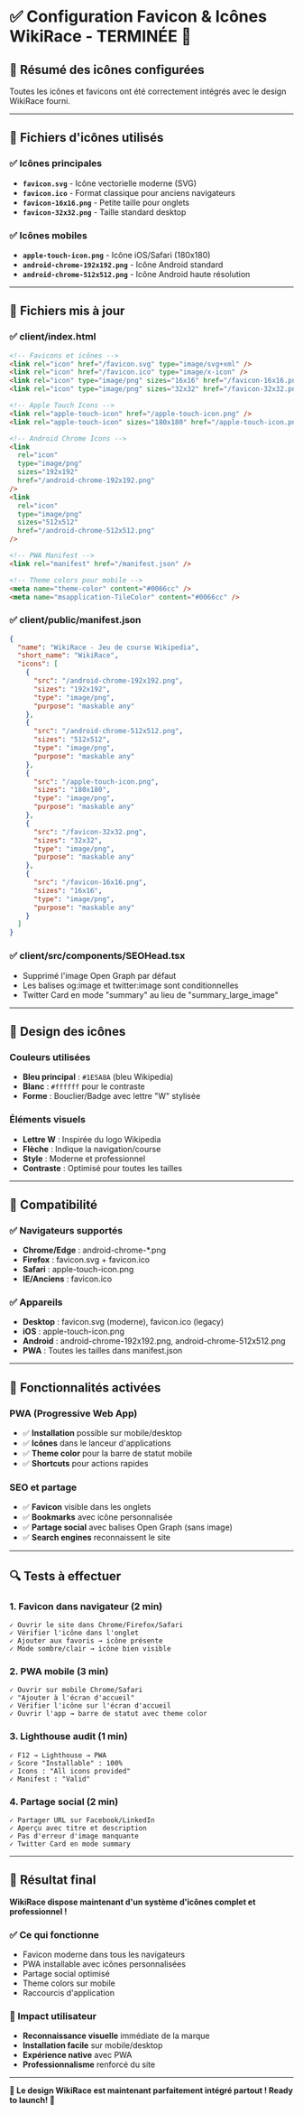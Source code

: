 # ✅ Configuration Favicon & Icônes WikiRace - TERMINÉE 🎨

## 🎯 Résumé des icônes configurées

Toutes les icônes et favicons ont été correctement intégrés avec le design WikiRace fourni.

---

## 📁 Fichiers d'icônes utilisés

### ✅ Icônes principales

- **`favicon.svg`** - Icône vectorielle moderne (SVG)
- **`favicon.ico`** - Format classique pour anciens navigateurs
- **`favicon-16x16.png`** - Petite taille pour onglets
- **`favicon-32x32.png`** - Taille standard desktop

### ✅ Icônes mobiles

- **`apple-touch-icon.png`** - Icône iOS/Safari (180x180)
- **`android-chrome-192x192.png`** - Icône Android standard
- **`android-chrome-512x512.png`** - Icône Android haute résolution

---

## 🔧 Fichiers mis à jour

### ✅ client/index.html

```html
<!-- Favicons et icônes -->
<link rel="icon" href="/favicon.svg" type="image/svg+xml" />
<link rel="icon" href="/favicon.ico" type="image/x-icon" />
<link rel="icon" type="image/png" sizes="16x16" href="/favicon-16x16.png" />
<link rel="icon" type="image/png" sizes="32x32" href="/favicon-32x32.png" />

<!-- Apple Touch Icons -->
<link rel="apple-touch-icon" href="/apple-touch-icon.png" />
<link rel="apple-touch-icon" sizes="180x180" href="/apple-touch-icon.png" />

<!-- Android Chrome Icons -->
<link
  rel="icon"
  type="image/png"
  sizes="192x192"
  href="/android-chrome-192x192.png"
/>
<link
  rel="icon"
  type="image/png"
  sizes="512x512"
  href="/android-chrome-512x512.png"
/>

<!-- PWA Manifest -->
<link rel="manifest" href="/manifest.json" />

<!-- Theme colors pour mobile -->
<meta name="theme-color" content="#0066cc" />
<meta name="msapplication-TileColor" content="#0066cc" />
```

### ✅ client/public/manifest.json

```json
{
  "name": "WikiRace - Jeu de course Wikipedia",
  "short_name": "WikiRace",
  "icons": [
    {
      "src": "/android-chrome-192x192.png",
      "sizes": "192x192",
      "type": "image/png",
      "purpose": "maskable any"
    },
    {
      "src": "/android-chrome-512x512.png",
      "sizes": "512x512",
      "type": "image/png",
      "purpose": "maskable any"
    },
    {
      "src": "/apple-touch-icon.png",
      "sizes": "180x180",
      "type": "image/png",
      "purpose": "maskable any"
    },
    {
      "src": "/favicon-32x32.png",
      "sizes": "32x32",
      "type": "image/png",
      "purpose": "maskable any"
    },
    {
      "src": "/favicon-16x16.png",
      "sizes": "16x16",
      "type": "image/png",
      "purpose": "maskable any"
    }
  ]
}
```

### ✅ client/src/components/SEOHead.tsx

- Supprimé l'image Open Graph par défaut
- Les balises og:image et twitter:image sont conditionnelles
- Twitter Card en mode "summary" au lieu de "summary_large_image"

---

## 🎨 Design des icônes

### Couleurs utilisées

- **Bleu principal** : `#1E5A8A` (bleu Wikipedia)
- **Blanc** : `#ffffff` pour le contraste
- **Forme** : Bouclier/Badge avec lettre "W" stylisée

### Éléments visuels

- **Lettre W** : Inspirée du logo Wikipedia
- **Flèche** : Indique la navigation/course
- **Style** : Moderne et professionnel
- **Contraste** : Optimisé pour toutes les tailles

---

## 📱 Compatibilité

### ✅ Navigateurs supportés

- **Chrome/Edge** : android-chrome-\*.png
- **Firefox** : favicon.svg + favicon.ico
- **Safari** : apple-touch-icon.png
- **IE/Anciens** : favicon.ico

### ✅ Appareils

- **Desktop** : favicon.svg (moderne), favicon.ico (legacy)
- **iOS** : apple-touch-icon.png
- **Android** : android-chrome-192x192.png, android-chrome-512x512.png
- **PWA** : Toutes les tailles dans manifest.json

---

## 🚀 Fonctionnalités activées

### PWA (Progressive Web App)

- ✅ **Installation** possible sur mobile/desktop
- ✅ **Icônes** dans le lanceur d'applications
- ✅ **Theme color** pour la barre de statut mobile
- ✅ **Shortcuts** pour actions rapides

### SEO et partage

- ✅ **Favicon** visible dans les onglets
- ✅ **Bookmarks** avec icône personnalisée
- ✅ **Partage social** avec balises Open Graph (sans image)
- ✅ **Search engines** reconnaissent le site

---

## 🔍 Tests à effectuer

### 1. Favicon dans navigateur (2 min)

```
✓ Ouvrir le site dans Chrome/Firefox/Safari
✓ Vérifier l'icône dans l'onglet
✓ Ajouter aux favoris → icône présente
✓ Mode sombre/clair → icône bien visible
```

### 2. PWA mobile (3 min)

```
✓ Ouvrir sur mobile Chrome/Safari
✓ "Ajouter à l'écran d'accueil"
✓ Vérifier l'icône sur l'écran d'accueil
✓ Ouvrir l'app → barre de statut avec theme color
```

### 3. Lighthouse audit (1 min)

```
✓ F12 → Lighthouse → PWA
✓ Score "Installable" : 100%
✓ Icons : "All icons provided"
✓ Manifest : "Valid"
```

### 4. Partage social (2 min)

```
✓ Partager URL sur Facebook/LinkedIn
✓ Aperçu avec titre et description
✓ Pas d'erreur d'image manquante
✓ Twitter Card en mode summary
```

---

## 🎊 Résultat final

**WikiRace dispose maintenant d'un système d'icônes complet et professionnel !**

### ✅ Ce qui fonctionne

- Favicon moderne dans tous les navigateurs
- PWA installable avec icônes personnalisées
- Partage social optimisé
- Theme colors sur mobile
- Raccourcis d'application

### 🎯 Impact utilisateur

- **Reconnaissance visuelle** immédiate de la marque
- **Installation facile** sur mobile/desktop
- **Expérience native** avec PWA
- **Professionnalisme** renforcé du site

---

**🎨 Le design WikiRace est maintenant parfaitement intégré partout ! Ready to launch! 🚀**
